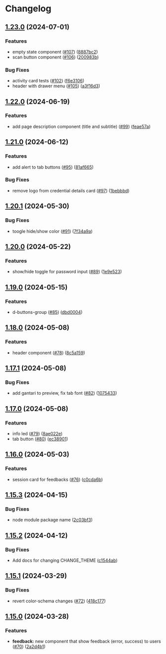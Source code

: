 # Changelog

## [1.23.0](https://github.com/ForkbombEu/didroom-components/compare/v1.22.0...v1.23.0) (2024-07-01)


### Features

* empty state component ([#107](https://github.com/ForkbombEu/didroom-components/issues/107)) ([8887bc2](https://github.com/ForkbombEu/didroom-components/commit/8887bc203571f9230523f6db851872d75860487f))
* scan button component ([#106](https://github.com/ForkbombEu/didroom-components/issues/106)) ([200983b](https://github.com/ForkbombEu/didroom-components/commit/200983b252284dc8f5c98b431ecc473edc68b3dd))


### Bug Fixes

* activity card tests ([#102](https://github.com/ForkbombEu/didroom-components/issues/102)) ([f6e3106](https://github.com/ForkbombEu/didroom-components/commit/f6e3106baca89bd32e0eae657e4e99fad08793e7))
* header with drawer menu ([#105](https://github.com/ForkbombEu/didroom-components/issues/105)) ([a3f16d3](https://github.com/ForkbombEu/didroom-components/commit/a3f16d349f47601c34d896c9f4a74648753c8fbd))

## [1.22.0](https://github.com/ForkbombEu/didroom-components/compare/v1.21.0...v1.22.0) (2024-06-19)


### Features

* add page description component (title and subtitle) ([#99](https://github.com/ForkbombEu/didroom-components/issues/99)) ([feae57a](https://github.com/ForkbombEu/didroom-components/commit/feae57acf36c2c7aa80321216df6e29de86cabd6))

## [1.21.0](https://github.com/ForkbombEu/didroom-components/compare/v1.20.1...v1.21.0) (2024-06-12)


### Features

* add alert to tab buttons ([#95](https://github.com/ForkbombEu/didroom-components/issues/95)) ([81af665](https://github.com/ForkbombEu/didroom-components/commit/81af6656ca07a062527193c7db736bd9172eeb7f))


### Bug Fixes

* remove logo from credential details card ([#97](https://github.com/ForkbombEu/didroom-components/issues/97)) ([1bebbbd](https://github.com/ForkbombEu/didroom-components/commit/1bebbbd78f4be1ec11ae22e71c58a56e20e54f14))

## [1.20.1](https://github.com/ForkbombEu/didroom-components/compare/v1.20.0...v1.20.1) (2024-05-30)


### Bug Fixes

* toogle hide/show color ([#91](https://github.com/ForkbombEu/didroom-components/issues/91)) ([7f34a9a](https://github.com/ForkbombEu/didroom-components/commit/7f34a9a545b2dfbcf32f1d109fde02562d748289))

## [1.20.0](https://github.com/ForkbombEu/didroom-components/compare/v1.19.0...v1.20.0) (2024-05-22)


### Features

* show/hide toggle for password input ([#89](https://github.com/ForkbombEu/didroom-components/issues/89)) ([1e9e523](https://github.com/ForkbombEu/didroom-components/commit/1e9e523794635663d6a7af700a4ad806b2097a42))

## [1.19.0](https://github.com/ForkbombEu/didroom-components/compare/v1.18.0...v1.19.0) (2024-05-15)


### Features

* d-buttons-group ([#85](https://github.com/ForkbombEu/didroom-components/issues/85)) ([dbd0004](https://github.com/ForkbombEu/didroom-components/commit/dbd0004570ac3c213e3ec8104cf6fbabf939d2b7))

## [1.18.0](https://github.com/ForkbombEu/didroom-components/compare/v1.17.1...v1.18.0) (2024-05-08)


### Features

* header component ([#78](https://github.com/ForkbombEu/didroom-components/issues/78)) ([8c5a159](https://github.com/ForkbombEu/didroom-components/commit/8c5a159cd6d548d8c1f09d4e89e6d004924a188c))

## [1.17.1](https://github.com/ForkbombEu/didroom-components/compare/v1.17.0...v1.17.1) (2024-05-08)


### Bug Fixes

* add gantari to preview, fix tab font ([#82](https://github.com/ForkbombEu/didroom-components/issues/82)) ([1075433](https://github.com/ForkbombEu/didroom-components/commit/10754330cc783bffa370b0e855aef2fd963b22f0))

## [1.17.0](https://github.com/ForkbombEu/didroom-components/compare/v1.16.0...v1.17.0) (2024-05-08)


### Features

* info led ([#79](https://github.com/ForkbombEu/didroom-components/issues/79)) ([8ae022e](https://github.com/ForkbombEu/didroom-components/commit/8ae022e2256f4ca0e9f15f3ce4d172b77767ae7a))
* tab button ([#80](https://github.com/ForkbombEu/didroom-components/issues/80)) ([ec38901](https://github.com/ForkbombEu/didroom-components/commit/ec38901c7d6c503817fb6970fe0111968e4fffaf))

## [1.16.0](https://github.com/ForkbombEu/didroom-components/compare/v1.15.3...v1.16.0) (2024-05-03)


### Features

* session card for feedbacks ([#76](https://github.com/ForkbombEu/didroom-components/issues/76)) ([c0cda6b](https://github.com/ForkbombEu/didroom-components/commit/c0cda6b983bd4aca8042a0cc7ef34fce3ea7a2cd))

## [1.15.3](https://github.com/ForkbombEu/didroom-components/compare/v1.15.2...v1.15.3) (2024-04-15)


### Bug Fixes

* node module package name ([2c03bf3](https://github.com/ForkbombEu/didroom-components/commit/2c03bf39ca8045415f615a21948c6293c85606bb))

## [1.15.2](https://github.com/ForkbombEu/didroom-components/compare/v1.15.1...v1.15.2) (2024-04-12)


### Bug Fixes

* Add docs for changing CHANGE_THEME ([c1544ab](https://github.com/ForkbombEu/didroom-components/commit/c1544ab06863eab216d47df4c4635eb92634f961))

## [1.15.1](https://github.com/ForkbombEu/didroom-components/compare/v1.15.0...v1.15.1) (2024-03-29)


### Bug Fixes

* revert color-schema changes ([#72](https://github.com/ForkbombEu/didroom-components/issues/72)) ([418c177](https://github.com/ForkbombEu/didroom-components/commit/418c1779a222c44ab7025585cf32ff19de87790a))

## [1.15.0](https://github.com/ForkbombEu/didroom-components/compare/v1.14.0...v1.15.0) (2024-03-28)


### Features

* **feedback:** new component that show feedback (error, success) to users ([#70](https://github.com/ForkbombEu/didroom-components/issues/70)) ([2a2d4b1](https://github.com/ForkbombEu/didroom-components/commit/2a2d4b1d68d8e9eb1f6a2574878bdff63160163a))
